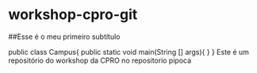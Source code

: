 # workshop-cpro-git
##Esse é o meu primeiro subtítulo

public class Campus{
    public static void main(String [] args){
    }
}
Este é um repositório do workshop da CPRO
no repositorio pipoca

